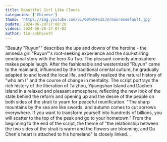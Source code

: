 ```yaml
---
title: Beautiful Girl Like Clouds
categories: ['Chinese']
thumb: 'https://img.youtube.com/vi/00tvNFvZsJA/maxresdefault.jpg'
pudate: 2024-06-28T17:08:20
videos: 2024-06-28-17-07-02
author: tin-sokhavuth
---
```

"Beauty "Ruyun"" describes the ups and downs of the heroine - the amnesia girl "Ruyun"'s root-seeking experience and the soul-stirring emotional story with the hero Xu Tuo. The pleasant comedy atmosphere makes people laugh. After the fashionable and westernized "Ruyun" came to the mainland, influenced by the traditional oriental culture, he gradually adapted to and loved the local life, and finally realized the natural history of "who am I" and the course of change in mentality. The script portrays the rich history of the liberation of Taizhou, Yijiangshan Island and Dachen Island in a relaxed and pleasant atmosphere, reflecting the new look of the state behind the reform and opening up and the desire of the people on both sides of the strait to yearn for peaceful reunification. "The sharp mountains by the sea are like swords, and autumn comes to cut sorrows everywhere. If you want to transform yourself into hundreds of billions, you will scatter to the top of the peak and go to your hometown." From the beginning to the end of the script, the theme of "the relationship between the two sides of the strait is warm and the flowers are blooming, and Da Chen's heart is attached to his homeland" is closely linked. .